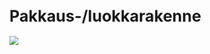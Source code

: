 # Pakkaus-/luokkarakenne
![](https://github.com/InglouriousObjects/ot-harjoitustyo/blob/master/dokumentointi/kuvat/arkkitehtuuri.png)



